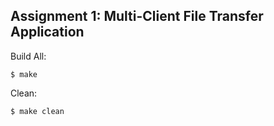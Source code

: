 ## Assignment 1: Multi-Client File Transfer Application

Build All:

```
$ make
```

Clean:

```
$ make clean
```
